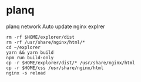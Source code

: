 # planq
planq network
Auto update nginx explrer

  ```console
  rm -rf $HOME/explorer/dist
  rm -rf /usr/share/nginx/html/*
  cd ~/explorer
  yarn && yarn build
  npm run build-only
  cp -r $HOME/explorer/dist/* /usr/share/nginx/html
  cp -r $HOME/css /usr/share/nginx/html
  nginx -s reload
  ```
